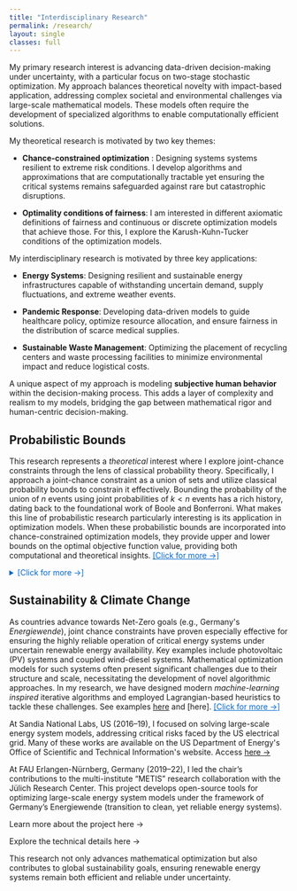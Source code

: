 ```yaml
---
title: "Interdisciplinary Research"
permalink: /research/
layout: single
classes: full
---
```


My primary research interest is advancing data-driven decision-making under uncertainty, with a particular focus on two-stage stochastic optimization. My approach balances theoretical novelty with impact-based application, addressing complex societal and environmental challenges via large-scale mathematical models. These models often require the development of specialized algorithms to enable computationally efficient solutions. 

My theoretical research is motivated by two key themes:

- **Chance-constrained optimization** : Designing systems systems resilient to extreme risk conditions. I develop algorithms and approximations that are computationally tractable yet ensuring the critical systems remains safeguarded against rare but catastrophic disruptions. 

- **Optimality conditions of fairness**: I am interested in different axiomatic definitions of fairness and continuous or discrete optimization models that achieve those. For this, I explore the Karush-Kuhn-Tucker conditions of the optimization models.

My interdisciplinary research is motivated by three key applications:

- **Energy Systems**: Designing resilient and sustainable energy infrastructures capable of withstanding uncertain demand, supply fluctuations, and extreme weather events.

- **Pandemic Response**: Developing data-driven models to guide healthcare policy, optimize resource allocation, and ensure fairness in the distribution of scarce medical supplies.

- **Sustainable Waste Management**: Optimizing the placement of recycling centers and waste processing facilities to minimize environmental impact and reduce logistical costs.

A unique aspect of my approach is modeling **subjective human behavior** within the decision-making process. This adds a layer of complexity and realism to my models, bridging the gap between mathematical rigor and human-centric decision-making. 

## Probabilistic Bounds

This research represents a *theoretical* interest where I explore joint-chance constraints through the lens of classical probability theory. Specifically, I approach a joint-chance constraint as a union of sets and utilize classical probability bounds to constrain it effectively. Bounding the probability of the union of $n$ events using joint probabilities of $k < n$ events has a rich history, dating back to the foundational work of Boole and Bonferroni. What makes this line of probabilistic research particularly interesting is its application in optimization models. When these probabilistic bounds are incorporated into chance-constrained optimization models, they provide upper and lower bounds on the optimal objective function value, providing both computational and theoretical insights. <a href="#" onclick="this.nextElementSibling.style.display='block';this.style.display='none';return false;" style="color: #0066cc; text-decoration: underline; cursor: pointer;">[Click for more →]</a>


<details>
  <summary style="color: #0066cc; cursor: pointer;">[Click for more →]</summary>
  
  The mathematical foundation for this work draws on **large deviations theory**, **concentration inequalities**, and **tail bounds** for heavy-tailed distributions. These tools allow me to quantify the likelihood of extreme outcomes in high-dimensional, uncertain systems, providing critical insights for **risk management** and **system reliability**.
</details>

<div style="display:none; margin-top: 0.5em;"> This interest originated during my PhD studies and matured further following my first major grant as a Principal Investigator during my position at Sandia National Labs, US (2018). The grant from the US Department of Energy supported significant advancements in this domain, culminating in two publications: [here](https://link.springer.com/article/10.1007/s11590-019-01387-z) and a follow-up [here](https://link.springer.com/article/10.1007/s11590-020-01592-1). Currently, this work is being extended collaboratively with my PhD student, focusing on deeper theoretical insights and broader applications. 
</div>

## Sustainability & Climate Change

As countries advance towards Net-Zero goals (e.g., Germany's *Energiewende*), joint chance constraints have proven especially effective for ensuring the highly reliable operation of critical energy systems under uncertain renewable energy availability. Key examples include photovoltaic (PV) systems and coupled wind-diesel systems. Mathematical optimization models for such systems often present significant challenges due to their structure and scale, necessitating the development of novel algorithmic approaches. In my research, we have designed modern *machine-learning inspired* iterative algorithms and employed Lagrangian-based heuristics to tackle these challenges. See examples [here]() and [here]. <a href="#" onclick="this.nextElementSibling.style.display='block';this.style.display='none';return false;" style="color: #0066cc; text-decoration: underline; cursor: pointer;">[Click for more →]</a>

At Sandia National Labs, US (2016–19), I focused on solving large-scale energy system models, addressing critical risks faced by the US electrical grid. Many of these works are available on the US Department of Energy's Office of Scientific and Technical Information's website. Access [here →](https://www.osti.gov/search/semantic:bismark%20singh)

At FAU Erlangen-Nürnberg, Germany (2019–22), I led the chair’s contributions to the multi-institute “METIS” research collaboration with the Jülich Research Center. This project develops open-source tools for optimizing large-scale energy system models under the framework of Germany’s Energiewende (transition to clean, yet reliable energy systems).

Learn more about the project here →

Explore the technical details here →

This research not only advances mathematical optimization but also contributes to global sustainability goals, ensuring renewable energy systems remain both efficient and reliable under uncertainty.